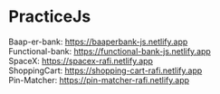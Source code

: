 # PracticeJs
Baap-er-bank: https://baaperbank-js.netlify.app <br>
Functional-bank: https://functional-bank-js.netlify.app <br>
SpaceX: https://spacex-rafi.netlify.app <br>
ShoppingCart: https://shopping-cart-rafi.netlify.app <br>
Pin-Matcher: https://pin-matcher-rafi.netlify.app
